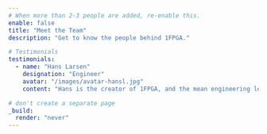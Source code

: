 ```yaml
---
# When more than 2-3 people are added, re-enable this.
enable: false
title: "Meet the Team"
description: "Get to know the people behind 1FPGA."

# Testimonials
testimonials:
  - name: "Hans Larsen"
    designation: "Engineer"
    avatar: "/images/avatar-hansl.jpg"
    content: "Hans is the creator of 1FPGA, and the mean engineering lead behind it. He has over 30 years of experience in frontend, backend and embedded development. He is a passionate gamer and a hardware enthusiast and collector. He is also a father of two and a husband. He is a strong advocate for open-source software and hardware, and believes that the future of gaming is in the hands of the community."

# don't create a separate page
_build:
  render: "never"
---
```

